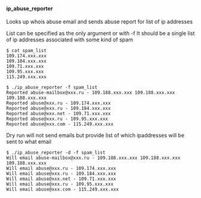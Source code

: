 #### ip_abuse_reporter
Looks up whois abuse email and sends abuse report for list of ip addresses

List can be specified as the only argument or with -f
It should be a single list of ip addresses associated with some kind of spam

```
$ cat spam_list
109.174.xxx.xxx
109.184.xxx.xxx
109.71.xxx.xxx
109.95.xxx.xxx
115.249.xxx.xxx
```

```
$ ./ip_abuse_reporter -f spam_list
Reported abuse-mailbox@xxx.ru - 109.188.xxx.xxx 109.188.xxx.xxx 109.188.xxx.xxx
Reported abuse@xxx.ru - 109.174.xxx.xxx
Reported abuse@xxx.ru - 109.184.xxx.xxx
Reported abuse@xxx.net - 109.71.xxx.xxx 
Reported abuse@xxx.ru - 109.95.xxx.xxx
Reported abuse@xxx.com - 115.249.xxx.xxx
```

Dry run will not send emails but provide list of which ipaddresses will be sent to what email
```
$ ./ip_abuse_reporter -d -f spam_list
Will email abuse-mailbox@xxx.ru - 109.188.xxx.xxx 109.188.xxx.xxx 109.188.xxx.xxx
Will email abuse@xxx.ru - 109.174.xxx.xxx
Will email abuse@xxx.ru - 109.184.xxx.xxx
Will email abuse@xxx.net - 109.71.xxx.xxx 
Will email abuse@xxx.ru - 109.95.xxx.xxx
Will email abuse@xxx.com - 115.249.xxx.xxx
```
